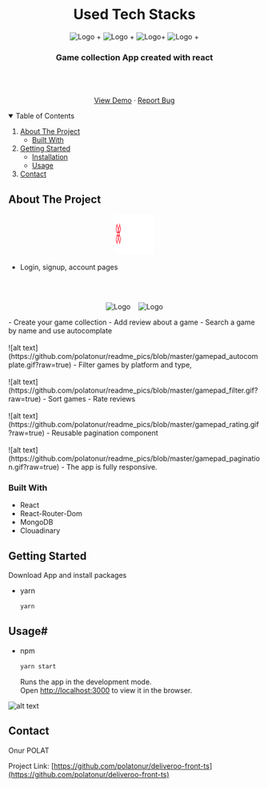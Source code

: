 <!-- PROJECT LOGO -->
<br />
<h1 align="center">Used Tech Stacks</h1>
<p align="center">
    <img src="https://raw.githubusercontent.com/polatonur/readme_pics/e5e619c8b81cac5e23f8ad0cb03f7decf6607a7f/react.svg?token=AROHQVIMQCQBW75FJ3ZHARTBK3UIG" alt="Logo" width="80" height="80"> +
    <img src=https://github.com/polatonur/readme_pics/blob/master/react-router.png?raw=true" alt="Logo" width="80" height="80"> +
    <img src="https://raw.githubusercontent.com/polatonur/readme_pics/e5e619c8b81cac5e23f8ad0cb03f7decf6607a7f/mongoDB.svg?token=AROHQVLFIPQY5VJ343UEZTTBK3TZE" alt="Logo" width="80" height="80">+
        <img src="https://github.com/polatonur/readme_pics/blob/master/cloudinary.png?raw=true" alt="Logo" width="80" height="80"> +

  <h3 align="center">Game collection App created with react</h3>

  <p align="center">
    <br />
    <br />
    <br />
    <a href="https://gamepad-clone-onur.netlify.app/">View Demo</a>
    ·
    <a href="https://github.com/polatonur/gamepad-front/issues">Report Bug</a>
  </p>
</p>

<!-- TABLE OF CONTENTS -->
<details open="open">
  <summary>Table of Contents</summary>
  <ol>
    <li>
      <a href="#about-the-project">About The Project</a>
      <ul>
        <li><a href="#built-with">Built With</a></li>
      </ul>
    </li>
    <li>
      <a href="#getting-started">Getting Started</a>
      <ul>
        <li><a href="#installation">Installation</a></li>
        <li><a href="#installation">Usage</a></li>
      </ul>
    </li>
    <li><a href="#contact">Contact</a></li>
  </ol>
</details>

<!-- ABOUT THE PROJECT -->

## About The Project

<p align="center">  <img src="/src/assets/img/logo.png" alt="Logo" width="80" height="80"> </p>

- Login, signup, account pages
<br/>
<br/>
<p align="center">  <img src="https://github.com/polatonur/readme_pics/blob/master/gamepad_login.png?raw=true" alt="Logo" width="80" height="80"> &nbsp;&nbsp; <img src="https://github.com/polatonur/readme_pics/blob/master/gamepad_signup.png?raw=true" alt="Logo" width="80" height="80"> </p>
- Create your game collection
- Add review about a game
- Search a game by name and use autocomplate
  <br/>
  <br/>
  ![alt text](https://github.com/polatonur/readme_pics/blob/master/gamepad_autocomplate.gif?raw=true)
- Filter games by platform and type,
  <br/>
  <br/>
  ![alt text](https://github.com/polatonur/readme_pics/blob/master/gamepad_filter.gif?raw=true)
- Sort games
- Rate reviews
  <br/>
  <br/>
  ![alt text](https://github.com/polatonur/readme_pics/blob/master/gamepad_rating.gif?raw=true)
- Reusable pagination component
  <br/>
  <br/>
  ![alt text](https://github.com/polatonur/readme_pics/blob/master/gamepad_pagination.gif?raw=true)
- The app is fully responsive.

### Built With

- React
- React-Router-Dom
- MongoDB
- Clouadinary

<!-- GETTING STARTED -->

## Getting Started

Download App and install packages

- yarn

  ```sh
  yarn
  ```

## Usage#

- npm
  ```sh
  yarn start
  ```
  Runs the app in the development mode.<br />
  Open [http://localhost:3000](http://localhost:3000) to view it in the browser.

<!-- ROADMAP -->

![alt text](https://github.com/polatonur/readme_pics/blob/master/desktop_deliveroo_gif.gif?raw=true)

## Contact

Onur POLAT

Project Link: [https://github.com/polatonur/deliveroo-front-ts](https://github.com/polatonur/deliveroo-front-ts)
